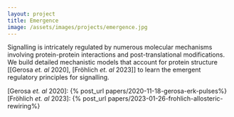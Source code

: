 ```yaml
---
layout: project
title: Emergence
image: /assets/images/projects/emergence.jpg
---
```

Signalling is intricately regulated by numerous molecular mechanisms involving protein-protein interactions and post-translational modifications. We build detailed mechanistic models that account for protein structure \[[Gerosa *et. al* 2020], [Fröhlich *et. al* 2023]\] to learn the emergent regulatory principles for signalling.

[Gerosa *et. al* 2020]: {% post_url papers/2020-11-18-gerosa-erk-pulses%}
[Fröhlich *et. al* 2023]: {% post_url papers/2023-01-26-frohlich-allosteric-rewiring%}
